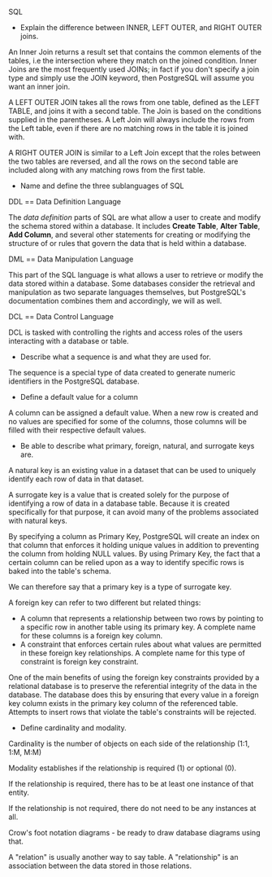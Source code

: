 SQL

- Explain the difference between INNER, LEFT OUTER, and RIGHT OUTER joins.

An Inner Join returns a result set that contains the common elements of the tables, i.e the intersection where they match on the joined condition. Inner Joins are the most frequently used JOINs; in fact if you don't specify a join type and simply use the JOIN keyword, then PostgreSQL will assume you want an inner join.

A LEFT OUTER JOIN takes all the rows from one table, defined as the LEFT TABLE, and joins it with a second table. The Join is based on the conditions supplied in the parentheses. A Left Join will always include the rows from the Left table, even if there are no matching rows in the table it is joined with.

A RIGHT OUTER JOIN is similar to a Left Join except that the roles between the two tables are reversed, and all the rows on the second table are included along with any matching rows from the first table.

- Name and define the three sublanguages of SQL

DDL == Data Definition Language

The *data definition* parts of SQL are what allow a user to create and modify the schema stored within a database. It includes
**Create Table**, **Alter Table**, **Add Column**, and several other statements for creating or modifying the structure of or rules
that govern the data that is held within a database.

DML == Data Manipulation Language

This part of the SQL language is what allows a user to retrieve or modify the data stored within a database. Some databases
consider the retrieval and manipulation as two separate languages themselves, but PostgreSQL's documentation combines them and
accordingly, we will as well.

DCL == Data Control Language

DCL is tasked with controlling the rights and access roles of the users interacting with a database or table.

- Describe what a sequence is and what they are used for.

The sequence is a special type of data created to generate numeric identifiers in the PostgreSQL database.

- Define a default value for a column

A column can be assigned a default value. When a new row is created and no values are specified for some of the columns,
those columns will be filled with their respective default values.

- Be able to describe what primary, foreign, natural, and surrogate keys are.

A natural key is an existing value in a dataset that can be used to uniquely identify each row of data in that dataset.

A surrogate key is a value that is created solely for the purpose of identifying a row of data in a database table. Because
it is created specifically for that purpose, it can avoid many of the problems associated with natural keys.

By specifying a column as Primary Key, PostgreSQL will create an index on that column that enforces it holding unique values
in addition to preventing the column from holding NULL values. By using Primary Key, the fact that a certain column can be relied
upon as a way to identify specific rows is baked into the table's schema.

We can therefore say that a primary key is a type of surrogate key.

A foreign key can refer to two different but related things:

- A column that represents a relationship between two rows by pointing to a specific row in another table using its primary key. A complete name for these columns is a foreign key column.
- A constraint that enforces certain rules about what values are permitted in these foreign key relationships. A complete name for this
type of constraint is foreign key constraint.

One of the main benefits of using the foreign key constraints provided by a relational database is to preserve the referential integrity of the data in the database. The database does this by ensuring that every value in a foreign key column exists in the
primary key column of the referenced table. Attempts to insert rows that violate the table's constraints will be rejected.

- Define cardinality and modality.

Cardinality is the number of objects on each side of the relationship (1:1, 1:M, M:M)

Modality establishes if the relationship is required (1) or optional (0).

If the relationship is required, there has to be at least one instance of that entity.

If the relationship is not required, there do not need to be any instances at all.

Crow's foot notation diagrams - be ready to draw database diagrams using that.

A "relation" is usually another way to say table. A "relationship" is an association between the data stored in those relations.
